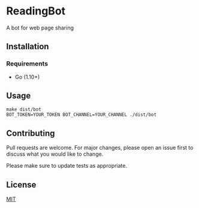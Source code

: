 # ReadingBot

A bot for web page sharing

## Installation

### Requirements
* Go (1.10+)

## Usage

```
make dist/bot
BOT_TOKEN=YOUR_TOKEN BOT_CHANNEL=YOUR_CHANNEL ./dist/bot
```

## Contributing
Pull requests are welcome. For major changes, please open an issue first to discuss what you would like to change.

Please make sure to update tests as appropriate.

## License
[MIT](https://choosealicense.com/licenses/mit/)
